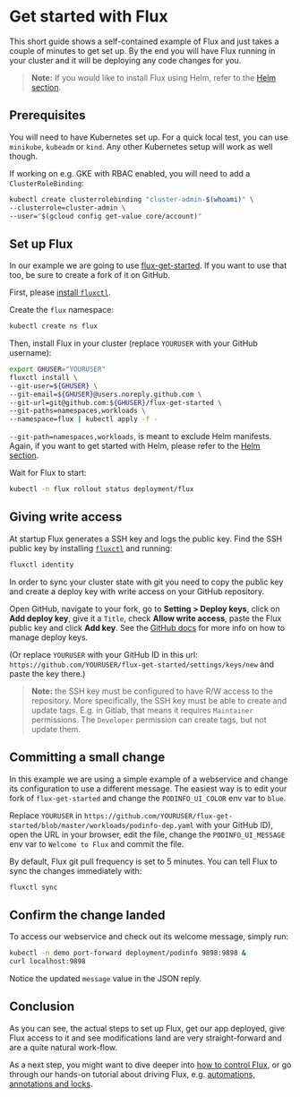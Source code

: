 # Get started with Flux

This short guide shows a self-contained example of Flux and just
takes a couple of minutes to get set up. By the end you will
have Flux running in your cluster and it will be deploying any
code changes for you.

> **Note:** If you would like to install Flux using Helm, refer to the
> [Helm section](get-started-helm.md).

## Prerequisites

You will need to have Kubernetes set up. For a quick local test,
you can use `minikube`, `kubeadm` or `kind`. Any other Kubernetes setup
will work as well though.

If working on e.g. GKE with RBAC enabled, you will need to add a `ClusterRoleBinding`:

```sh
kubectl create clusterrolebinding "cluster-admin-$(whoami)" \
--clusterrole=cluster-admin \
--user="$(gcloud config get-value core/account)"
```

## Set up Flux

In our example we are going to use
[flux-get-started](https://github.com/fluxcd/flux-get-started). If you
want to use that too, be sure to create a fork of it on GitHub.

First, please [install `fluxctl`](../references/fluxctl.md).

Create the `flux` namespace:

```sh
kubectl create ns flux
```

Then, install Flux in your cluster (replace `YOURUSER` with your GitHub username):

```sh
export GHUSER="YOURUSER"
fluxctl install \
--git-user=${GHUSER} \
--git-email=${GHUSER}@users.noreply.github.com \
--git-url=git@github.com:${GHUSER}/flux-get-started \
--git-paths=namespaces,workloads \
--namespace=flux | kubectl apply -f -
```

`--git-path=namespaces,workloads`, is meant to exclude Helm
manifests. Again, if you want to get started with Helm, please refer to the
[Helm section](get-started-helm.md).

Wait for Flux to start:

```sh
kubectl -n flux rollout status deployment/flux
```

## Giving write access

At startup Flux generates a SSH key and logs the public key. Find
the SSH public key by installing [`fluxctl`](../references/fluxctl.md) and
running:

```sh
fluxctl identity
```

In order to sync your cluster state with git you need to copy the
public key and create a deploy key with write access on your GitHub
repository.

Open GitHub, navigate to your fork, go to **Setting > Deploy keys**,
click on **Add deploy key**, give it a `Title`, check **Allow write
access**, paste the Flux public key and click **Add key**. See the
[GitHub docs](https://developer.github.com/v3/guides/managing-deploy-keys/#deploy-keys)
for more info on how to manage deploy keys.

(Or replace `YOURUSER` with your GitHub ID in this url:
`https://github.com/YOURUSER/flux-get-started/settings/keys/new` and
paste the key there.)

> **Note:** the SSH key must be configured to have R/W access to the
> repository. More specifically, the SSH key must be able to create
> and update tags. E.g. in Gitlab, that means it requires `Maintainer`
> permissions. The `Developer` permission can create tags, but not
> update them.

## Committing a small change

In this example we are using a simple example of a webservice and
change its configuration to use a different message. The easiest
way is to edit your fork of `flux-get-started` and change the `PODINFO_UI_COLOR` env var to `blue`.

Replace `YOURUSER` in
`https://github.com/YOURUSER/flux-get-started/blob/master/workloads/podinfo-dep.yaml`
with your GitHub ID), open the URL in your browser, edit the file,
change the `PODINFO_UI_MESSAGE` env var to `Welcome to Flux` and commit the file.

By default, Flux git pull frequency is set to 5 minutes.
You can tell Flux to sync the changes immediately with:

```sh
fluxctl sync
```

## Confirm the change landed

To access our webservice and check out its welcome message, simply
run:

```sh
kubectl -n demo port-forward deployment/podinfo 9898:9898 &
curl localhost:9898
```

Notice the updated `message` value in the JSON reply.

## Conclusion

As you can see, the actual steps to set up Flux, get our app
deployed, give Flux access to it and see modifications land are
very straight-forward and are a quite natural work-flow.

As a next step, you might want to dive deeper into [how to
control Flux](../references/fluxctl.md), or go through our
hands-on tutorial about driving Flux, e.g.
[automations, annotations and locks](driving-flux.md).
